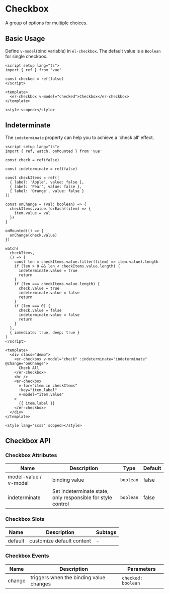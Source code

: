 # Checkbox

A group of options for multiple choices.


## Basic Usage

Define `v-model`(bind variable) in `el-checkbox`. The default value is a `Boolean` for single checkbox.

```vue preview
<script setup lang="ts">
import { ref } from 'vue'

const checked = ref(false)
</script>

<template>
  <er-checkbox v-model="checked">Checkbox</er-checkbox>
</template>

<style scoped></style>
```

## Indeterminate

The `indeterminate` property can help you to achieve a 'check all' effect.

```vue preview
<script setup lang="ts">
import { ref, watch, onMounted } from 'vue'

const check = ref(false)

const indeterminate = ref(false)

const checkItems = ref([
  { label: 'Apple', value: false },
  { label: 'Pear', value: false },
  { label: 'Orange', value: false }
])

const onChange = (val: boolean) => {
  checkItems.value.forEach((item) => {
    item.value = val
  })
}

onMounted(() => {
  onChange(check.value)
})

watch(
  checkItems,
  () => {
    const len = checkItems.value.filter((item) => item.value).length
    if (len > 0 && len < checkItems.value.length) {
      indeterminate.value = true
      return
    }
    if (len === checkItems.value.length) {
      check.value = true
      indeterminate.value = false
      return
    }
    if (len === 0) {
      check.value = false
      indeterminate.value = false
      return
    }
  },
  { immediate: true, deep: true }
)
</script>

<template>
  <div class="demo">
    <er-checkbox v-model="check" :indeterminate="indeterminate" @change="onChange">
      Check All
    </er-checkbox>
    <hr />
    <er-checkbox
      v-for="item in checkItems"
      :key="item.label"
      v-model="item.value"
    >
      {{ item.label }}
    </er-checkbox>
  </div>
</template>

<style lang="scss" scoped></style>
```

## Checkbox API

### Checkbox Attributes

| Name | Description | Type | Default |
| ---- | ----------- | ---- | ---- |
| model-value / v-model | binding value | `boolean` | false |
| indeterminate | Set indeterminate state, only responsible for style control | `boolean` | false |

### Checkbox Slots

| Name | Description | Subtags |
| ---- | ----------- | ---- |
| default | customize default content | - |


### Checkbox Events

| Name | Description | Parameters |
| ---- | ----------- | ---- |
| change | triggers when the binding value changes | `checked: boolean` |



